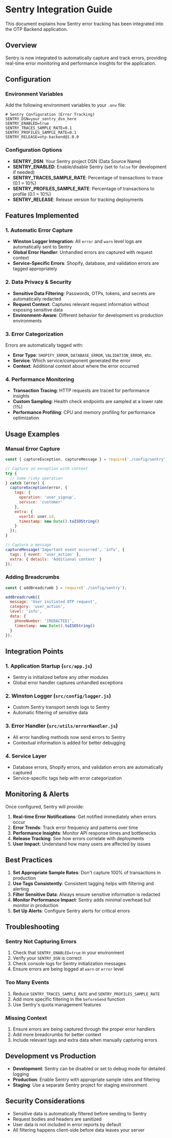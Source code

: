 # Sentry Integration Guide

This document explains how Sentry error tracking has been integrated into the OTP Backend application.

## Overview

Sentry is now integrated to automatically capture and track errors, providing real-time error monitoring and performance insights for the application.

## Configuration

### Environment Variables

Add the following environment variables to your `.env` file:

```env
# Sentry Configuration (Error Tracking)
SENTRY_DSN=your_sentry_dsn_here
SENTRY_ENABLED=true
SENTRY_TRACES_SAMPLE_RATE=0.1
SENTRY_PROFILES_SAMPLE_RATE=0.1
SENTRY_RELEASE=otp-backend@1.0.0
```

### Configuration Options

- **SENTRY_DSN**: Your Sentry project DSN (Data Source Name)
- **SENTRY_ENABLED**: Enable/disable Sentry (set to `false` for development if needed)
- **SENTRY_TRACES_SAMPLE_RATE**: Percentage of transactions to trace (0.1 = 10%)
- **SENTRY_PROFILES_SAMPLE_RATE**: Percentage of transactions to profile (0.1 = 10%)
- **SENTRY_RELEASE**: Release version for tracking deployments

## Features Implemented

### 1. Automatic Error Capture

- **Winston Logger Integration**: All `error` and `warn` level logs are automatically sent to Sentry
- **Global Error Handler**: Unhandled errors are captured with request context
- **Service-Specific Errors**: Shopify, database, and validation errors are tagged appropriately

### 2. Data Privacy & Security

- **Sensitive Data Filtering**: Passwords, OTPs, tokens, and secrets are automatically redacted
- **Request Context**: Captures relevant request information without exposing sensitive data
- **Environment-Aware**: Different behavior for development vs production environments

### 3. Error Categorization

Errors are automatically tagged with:
- **Error Type**: `SHOPIFY_ERROR`, `DATABASE_ERROR`, `VALIDATION_ERROR`, etc.
- **Service**: Which service/component generated the error
- **Context**: Additional context about where the error occurred

### 4. Performance Monitoring

- **Transaction Tracing**: HTTP requests are traced for performance insights
- **Custom Sampling**: Health check endpoints are sampled at a lower rate (1%)
- **Performance Profiling**: CPU and memory profiling for performance optimization

## Usage Examples

### Manual Error Capture

```javascript
const { captureException, captureMessage } = require('./config/sentry');

// Capture an exception with context
try {
  // Some risky operation
} catch (error) {
  captureException(error, {
    tags: {
      operation: 'user_signup',
      service: 'customer'
    },
    extra: {
      userId: user.id,
      timestamp: new Date().toISOString()
    }
  });
}

// Capture a message
captureMessage('Important event occurred', 'info', {
  tags: { event: 'user_action' },
  extra: { details: 'Additional context' }
});
```

### Adding Breadcrumbs

```javascript
const { addBreadcrumb } = require('./config/sentry');

addBreadcrumb({
  message: 'User initiated OTP request',
  category: 'user_action',
  level: 'info',
  data: {
    phoneNumber: '[REDACTED]',
    timestamp: new Date().toISOString()
  }
});
```

## Integration Points

### 1. Application Startup (`src/app.js`)
- Sentry is initialized before any other modules
- Global error handler captures unhandled exceptions

### 2. Winston Logger (`src/config/logger.js`)
- Custom Sentry transport sends logs to Sentry
- Automatic filtering of sensitive data

### 3. Error Handler (`src/utils/errorHandler.js`)
- All error handling methods now send errors to Sentry
- Contextual information is added for better debugging

### 4. Service Layer
- Database errors, Shopify errors, and validation errors are automatically captured
- Service-specific tags help with error categorization

## Monitoring & Alerts

Once configured, Sentry will provide:

1. **Real-time Error Notifications**: Get notified immediately when errors occur
2. **Error Trends**: Track error frequency and patterns over time
3. **Performance Insights**: Monitor API response times and bottlenecks
4. **Release Tracking**: See how errors correlate with deployments
5. **User Impact**: Understand how many users are affected by issues

## Best Practices

1. **Set Appropriate Sample Rates**: Don't capture 100% of transactions in production
2. **Use Tags Consistently**: Consistent tagging helps with filtering and alerting
3. **Filter Sensitive Data**: Always ensure sensitive information is redacted
4. **Monitor Performance Impact**: Sentry adds minimal overhead but monitor in production
5. **Set Up Alerts**: Configure Sentry alerts for critical errors

## Troubleshooting

### Sentry Not Capturing Errors

1. Check that `SENTRY_ENABLED=true` in your environment
2. Verify your `SENTRY_DSN` is correct
3. Check console logs for Sentry initialization messages
4. Ensure errors are being logged at `warn` or `error` level

### Too Many Events

1. Reduce `SENTRY_TRACES_SAMPLE_RATE` and `SENTRY_PROFILES_SAMPLE_RATE`
2. Add more specific filtering in the `beforeSend` function
3. Use Sentry's quota management features

### Missing Context

1. Ensure errors are being captured through the proper error handlers
2. Add more breadcrumbs for better context
3. Include relevant tags and extra data when manually capturing errors

## Development vs Production

- **Development**: Sentry can be disabled or set to debug mode for detailed logging
- **Production**: Enable Sentry with appropriate sample rates and filtering
- **Staging**: Use a separate Sentry project for staging environment

## Security Considerations

- Sensitive data is automatically filtered before sending to Sentry
- Request bodies and headers are sanitized
- User data is not included in error reports by default
- All filtering happens client-side before data leaves your server

